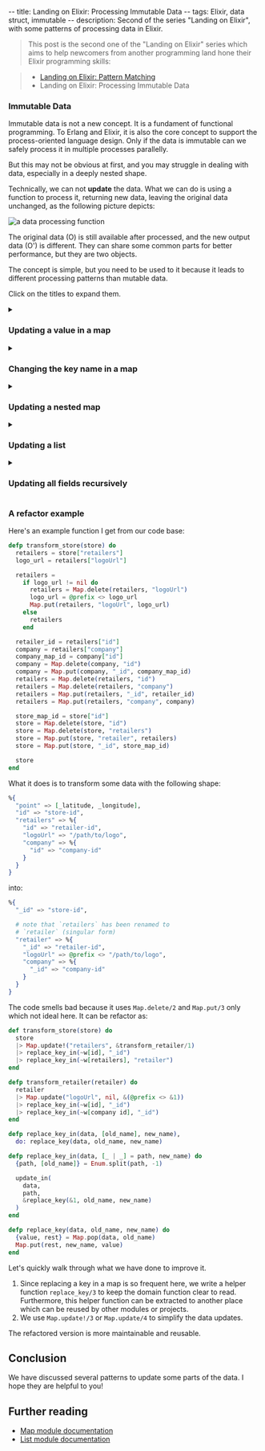 -- title: Landing on Elixir: Processing Immutable Data
-- tags: Elixir, data struct, immutable
-- description: Second of the series "Landing on Elixir", with some patterns of processing data in Elixir.

> This post is the second one of the "Landing on Elixir" series which aims to help newcomers from another programming land hone their Elixir programming skills:

> - [Landing on Elixir: Pattern Matching](./post/landing-on-elixir-pattern-matching)
> - Landing on Elixir: Processing Immutable Data

### Immutable Data

Immutable data is not a new concept. It is a fundament of functional programming. To Erlang and Elixir, it is also the core concept to support the process-oriented language design. Only if the data is immutable can we safely process it in multiple processes parallelly.

But this may not be obvious at first, and you may struggle in dealing with data, especially in a deeply nested shape.

Technically, we can not **update** the data. What we can do is using a function to process it, returning new data, leaving the original data unchanged, as the following picture depicts:

![a data processing function](/post-images/a-data-processing-function.png)

The original data (O) is still available after processed, and the new output data (O') is different. They can share some common parts for better performance, but they are two objects.

The concept is simple, but you need to be used to it because it leads to different processing patterns than mutable data.

Click on the titles to expand them.

<details>
<summary><h3>Updating a value in a map</h3></summary>

Let's assume you have a piece of data like this:

```elixir
data = %{"id" => "ABCDEF"}
```

And you need to lower case the id value (`"ABCDEF"`), with all other fields remaining the same. The expected result is:

```elixir
iex> process.(data)
%{"id" => "abcdef"}
```

Solutions:

You can achieve it by using the `|` (map specific update) operator:

```elixir
process = fn %{"id" => id} = data ->
  %{data | "id" => String.downcase(id)}
end
```

or [`Map.update!/3`](https://hexdocs.pm/elixir/Map.html#update!/3)

```elixir
process = fn data ->
  Map.update!(data, "id", &String.downcase/1)
end
```

There are other helpful functions provided by the Map module, e.g.

- `replace/3` for replacing a value under an existing key
- `update/4` for updating a value based on its original value and setting a default if not already presenting
- `put/3` for setting a key, value pair no matter if it is already in the map
- `put_new/3` for setting a new key and its value

You can choose the right function to use depending on whether the key is already in the map and if the update is based on the original value.
</details>

<details>
<summary><h3>Changing the key name in a map</h3></summary>

What if you need to change the key's name? For example, for the following map, to change the key name from `_id` to `id`:

```elixir
# from:
%{"_id" => "example"}

# to:
%{"id" => "example"}
```

[`Map.pop/3`](https://hexdocs.pm/elixir/Map.html#pop/3) is a good fit here:

```elixir
fn data ->
  # first we remove the old key ("_id"), and save its value
  {id_value, temp_data} = Map.pop(data, "_id")

  # optionally,restructure we may compute a new value based on the
  # original value:
  #
  # id_value = process_id_value(id_value)

  # then we put back the id value under a new key ("id")
  Map.put(temp_data, "id", id_value)
end
```
</details>

<details>
<summary><h3>Updating a nested map</h3></summary>

What if the target is not at the top level of the map? For example, to downcase the id value in the following data:

```elixir
%{
  a: %{
    b: %{
      c: %{
        "id" => "EXAMPLE" # <- change it to "example"
      }
    }
  }
}
```

One solution can be:

```elixir
fn data ->
  Map.update!(data, :a, fn data_a ->
    Map.update!(data_a, :b, fn data_b ->
      Map.update!(data_b, :c, fn data_c ->
        Map.update!(data_c, "id", &String.downcase/1)
      end)
    end)
  end)
end)
```

Looks too complex? We can employ [`Kernel.update_in/2`](https://hexdocs.pm/elixir/Kernel.html#update_in/2) to simplify it:

```elixir
fn data ->
  update_in(data.a.b.c["id"], &String.downcase/1)
end
```
</details>

<details>
<summary><h3>Updating a list</h3></summary>

Let's say we want to convert the second item in the list, upcasing its value:

```elixir
# before
["a", "b", "c", "d"]

# after
["a", "B", "c", "d"]
```
We can use [`List.update_at/3`](https://hexdocs.pm/elixir/List.html#update_at/3) to update any data at a given index in a list:

```elixir
fn data ->
  List.update_at(data, 1, &String.upcase/1)
end
```

The before and after lists look like this:

![updating a list](/post-images/updating-a-list.png)

This is expensive when the list is big because we may reconstructure n heads again to generate the new list.
</details>

<details>
<summary><h3>Updating all fields recursively</h3></summary>

In some cases, we don't know exactly where the position of the target is. For example, let's say we want to replace all the image URLs in the following data, replacing `"example.com"` to `"image.example.com"`:

```elixir
# orignal data
%{
  "data" => %{
-   "logo" => "http://example.com/logo.png",
+   "logo" => "http://image.example.com/logo.png",
    "articles" => [
      %{
        "title" => "Article 1",
        "image" => %{
-         "url" => "http://example.com/1.png"
+         "url" => "http://image.example.com/1.png"
        }
      },
      %{
        "title" => "Article 2",
        "image" => %{
-         "url" => "http://example.com/2.png"
+         "url" => "http://image.example.com/2.png"
        }
      }
    ]
  }
}
```

We can use `Enum.map/2` to update recursively.

For a map, we iterate all its `{key, value}` pairs:

```elixir
def process(map) when is_map(map),
  do: map
      |> Enum.map(fn {key, value} ->
        {key, process(value)}
      end)
      |> Enum.into(%{})
```

or

```elixir
def process(map) when is_map(map) do
  for {key, value} <- map, into: %{} do
    {key, process(value)}
  end
end
```

For a list, we iterate all items inside it:

```elixir
def process(list) when is_list(list),
  do: Enum.map(list, &process/1)
```

For a binary, we apply the replacing on it:

```elixir
def process(url) when is_binary(url),
  do: String.replace(
    url,
    "http://example.com/",
    "http://image.example.com/"
  )
```

Otherwise, we just return the original data:

```elixir
def process(other), do: other
```

So the final function would be:

```elixir
def process(map) when is_map(map) do
  for {key, value} <- map, into: %{} do
    {key, process(value)}
  end
end

def process(list) when is_list(list),
  do: Enum.map(list, &process/1)

def process(url) when is_binary(url),
  do:
    String.replace(
      url,
      "http://example.com/",
      "http://image.example.com/"
    )

def process(other), do: other
```

This, of course is not complete because other data structs can be iterated, and you can use this pattern to transform your data’s shape recursively.
</details>

### A refactor example

Here's an example function I get from our code base:

```elixir
defp transform_store(store) do
  retailers = store["retailers"]
  logo_url = retailers["logoUrl"]

  retailers =
    if logo_url != nil do
      retailers = Map.delete(retailers, "logoUrl")
      logo_url = @prefix <> logo_url
      Map.put(retailers, "logoUrl", logo_url)
    else
      retailers
    end

  retailer_id = retailers["id"]
  company = retailers["company"]
  company_map_id = company["id"]
  company = Map.delete(company, "id")
  company = Map.put(company, "_id", company_map_id)
  retailers = Map.delete(retailers, "id")
  retailers = Map.delete(retailers, "company")
  retailers = Map.put(retailers, "_id", retailer_id)
  retailers = Map.put(retailers, "company", company)

  store_map_id = store["id"]
  store = Map.delete(store, "id")
  store = Map.delete(store, "retailers")
  store = Map.put(store, "retailer", retailers)
  store = Map.put(store, "_id", store_map_id)

  store
end
```

What it does is to transform some data with the following shape:

```elixir
%{
  "point" => [_latitude, _longitude],
  "id" => "store-id",
  "retailers" => %{
    "id" => "retailer-id",
    "logoUrl" => "/path/to/logo",
    "company" => %{
      "id" => "company-id"
    }
  }
}
```

into: 

```elixir
%{
  "_id" => "store-id",

  # note that `retailers` has been renamed to
  # `retailer` (singular form)
  "retailer" => %{
    "_id" => "retailer-id",
    "logoUrl" => @prefix <> "/path/to/logo",
    "company" => %{
      "_id" => "company-id"
    }
  }
}
```

The code smells bad because it uses `Map.delete/2` and `Map.put/3` only which not ideal here. It can be refactor as:

```elixir
def transform_store(store) do
  store
  |> Map.update!("retailers", &transform_retailer/1)
  |> replace_key_in(~w[id], "_id")
  |> replace_key_in(~w[retailers], "retailer")
end

defp transform_retailer(retailer) do
  retailer
  |> Map.update("logoUrl", nil, &(@prefix <> &1))
  |> replace_key_in(~w[id], "_id")
  |> replace_key_in(~w[company id], "_id")
end

defp replace_key_in(data, [old_name], new_name),
  do: replace_key(data, old_name, new_name)

defp replace_key_in(data, [_ | _] = path, new_name) do
  {path, [old_name]} = Enum.split(path, -1)

  update_in(
    data,
    path,
    &replace_key(&1, old_name, new_name)
  )
end

defp replace_key(data, old_name, new_name) do
  {value, rest} = Map.pop(data, old_name)
  Map.put(rest, new_name, value)
end
```

Let's quickly walk through what we have done to improve it.

1. Since replacing a key in a map is so frequent here, we write a helper function `replace_key/3` to keep the domain function clear to read. Furthermore, this helper function can be extracted to another place which can be reused by other modules or projects.
2. We use `Map.update!/3` or `Map.update/4` to simplify the data updates.

The refactored version is more maintainable and reusable.

## Conclusion

We have discussed several patterns to update some parts of the data. I hope they are helpful to you!

## Further reading

* [Map module documentation](https://hexdocs.pm/elixir/Map.html)
* [List module documentation](https://hexdocs.pm/elixir/List.html)


